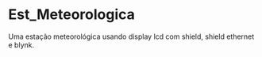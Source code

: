 # Est_Meteorologica
Uma estação meteorológica usando display lcd com shield, shield ethernet e blynk. 
